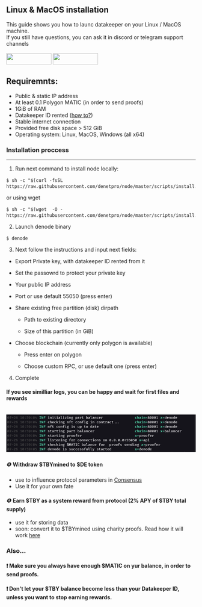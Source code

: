 Linux & MacOS installation 
------------------

This guide shows you how to launc datakeeper on your Linux / MacOS machine.\
If you still have questions, you can ask it in discord or telegram support channels\
</br><img src="https://img.shields.io/badge/Telegram-2CA5E0?style=for-the-badge&logo=telegram&logoColor=white" height="30" width="120"/> 
<img src="https://img.shields.io/badge/Discord-5865F2?style=for-the-badge&logo=discord&logoColor=white" height="30" width="120"/> 


## Requiremnts:
- Public & static IP address
- At least 0.1 Polygon MATIC (in order to send proofs)
- 1GiB of RAM
- Datakeeper ID rented ([how to?](./doc/getting_id.md))
- Stable internet connection
- Provided free disk space > 512 GiB
- Operating system: Linux, MacOS, Windows (all x64)

<!--
    Hello, this is step by step instruction on how to start your first DeNet Datakeeper node with Linux, and start earning money, providing your free disk space.
    First of all you should have Datakeeper ID created, watch how to do it in our last video, link will be down below.

    So, let's get started !
-->
### Installation proccess
------------------
<!--
    First, we should have node installed, so run this command. All commands will be also attached below.
--> 

1. Run next command to install node locally:

```console
$ sh -c "$(curl -fsSL https://raw.githubusercontent.com/denetpro/node/master/scripts/install.sh)"
```

or using wget

```console
$ sh -c "$(wget  -O - https://raw.githubusercontent.com/denetpro/node/master/scripts/install.sh)"
```

2. Launch denode binary
```console
$ denode
```

3. Next follow the instructions and input next fields:

- Export Private key, with datakeeper ID rented from it

- Set the passowrd to protect your private key

- Your public IP address

- Port or use default 55050 (press enter)

- Share existing free partition (disk) dirpath

    - Path to existing directory

    - Size of this partition (in GiB)
- Choose blockchain (currently only polygon is available)

    - Press enter on polygon

    - Choose custom RPC, or use default one (press enter)


4. Complete


#### If you see similliar logs, you can be happy and wait for first files and rewards
</br><img src="imgs/start_logs.png" width="550"/>

#### 🪙 Withdraw $TBYmined to $DE token
- use to influence protocol parameters in [Consensus](https://consensus.denet.app/#welcome_to_consensus)
- Use it for your own fate

#### 🪙 Earn $TBY as a system reward from protocol  (2% APY of $TBY total supply)
- use it for storing data
- soon: convert it to $TBYmined using charity proofs. Read how it will work [here](https://medium.cojm/denetpro/denet-storage-protocol-v3-to-address-key-challenge-of-decentralization-f19b9041b0fa#:~:text=close%20the%20deposit.-,Charity%20Proof,-%3A%20The%20DeNet)

### Also...
#### ❗️ Make sure you always have enough $MATIC on yur balance, in order to send proofs.
#### ❗️ Don't let your $TBY balance become less than your Datakeeper ID, unless you want to stop earning rewards.
